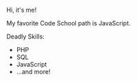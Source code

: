 Hi, it's me!

My favorite Code School path is JavaScript.

Deadly Skills:

* PHP
* SQL
* JavaScript
* ...and more!